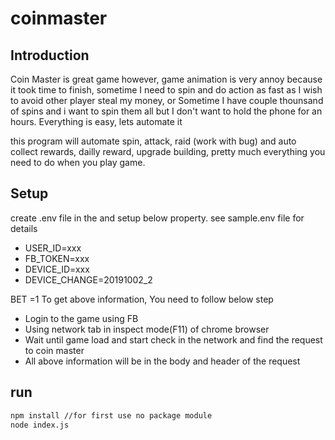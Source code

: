 # coinmaster
## Introduction
Coin Master is great game however, game animation is very annoy because it took time to finish, sometime I need to spin and do action as fast as I wish to avoid other player steal my money, or Sometime I have couple thounsand of spins and i want to spin them all but I don't want to hold the phone for an hours. Everything is easy, lets automate it

this program will automate spin, attack, raid (work with bug) and auto collect rewards, dailly reward, upgrade building, pretty much everything you need to do when you play game.


## Setup
create .env file in the and setup below property. see sample.env file for details

- USER_ID=xxx
- FB_TOKEN=xxx
- DEVICE_ID=xxx
- DEVICE_CHANGE=20191002_2

BET =1
To get above information, You need to follow below step
- Login to the game using FB
- Using network tab in inspect mode(F11) of chrome browser
- Wait until game load and start check in the network and find the request to coin master
- All above information will be in the body and header of the request

## run

```sh 
npm install //for first use no package module
node index.js

```


